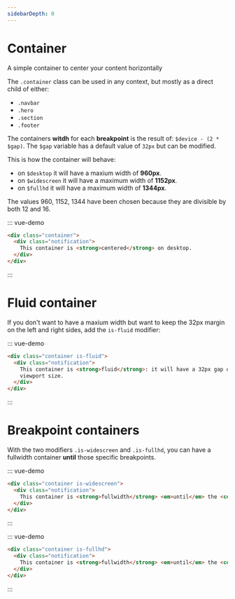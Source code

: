 ```yaml
---
sidebarDepth: 0
---
```


# Container

A simple container to center your content horizontally

The `.container` class can be used in any context,
but mostly as a direct child of either:

- `.navbar`
- `.hero`
- `.section`
- `.footer`

The containers **witdh** for each **breakpoint** is the result of: `$device - (2 * $gap)`. 
The `$gap` variable has a default value of `32px` but can be modified.

This is how the container will behave:

- on `$desktop` it will have a maxium width of **960px**.
- on `$widescreen` it will have a maximum width of **1152px**.
- on `$fullhd` it will have a maximum width of **1344px**.

The values 960, 1152, 1344 have been chosen because they are divisible by both 12 and 16.

::: vue-demo
``` html
<div class="container">
  <div class="notification">
    This container is <strong>centered</strong> on desktop.
  </div>
</div>
```
:::

# Fluid container

If you don't want to have a maxium width but want to keep the 32px margin
on the left and right sides, add the `is-fluid` modifier:

::: vue-demo
``` html
<div class="container is-fluid">
  <div class="notification">
    This container is <strong>fluid</strong>: it will have a 32px gap on either side, on any
    viewport size.
  </div>
</div>
```
:::

# Breakpoint containers

With the two modifiers `.is-widescreen` and `.is-fullhd`,
you can have a fullwidth container **until** those specific breakpoints.

::: vue-demo
``` html
<div class="container is-widescreen">
  <div class="notification">
    This container is <strong>fullwidth</strong> <em>until</em> the <code>$widescreen</code> breakpoint.
  </div>
</div>
```
:::

::: vue-demo
``` html
<div class="container is-fullhd">
  <div class="notification">
    This container is <strong>fullwidth</strong> <em>until</em> the <code>$fullhd</code> breakpoint.
  </div>
</div>
```
:::
